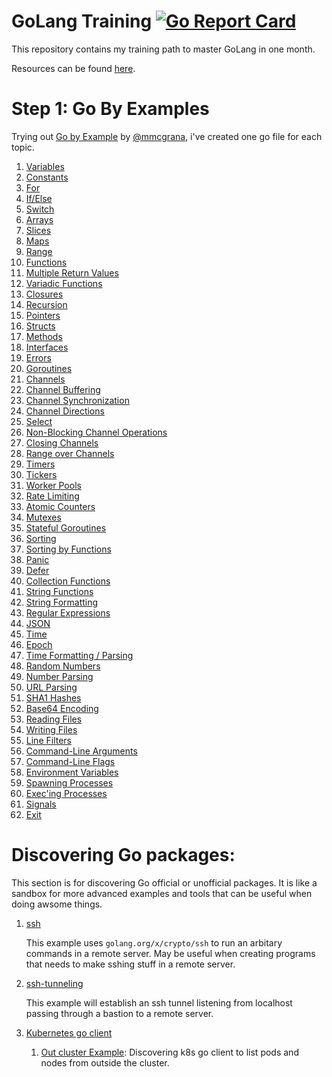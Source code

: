 # GoLang Training [![Go Report Card](https://goreportcard.com/badge/github.com/smileisak/go-training)](https://goreportcard.com/report/github.com/smileisak/go-training)

This repository contains my training path to master GoLang in one month.

Resources can be found [here](http://harrymoreno.com/2016/06/30/How-to-learn-Golang-in-1-month.html).


# Step 1: Go By Examples
Trying out [Go by Example](https://gobyexample.com/) by [@mmcgrana](https://twitter.com/mmcgrana), i've created one go file for each topic.

1. [Variables](./examples/variables.go)
1. [Constants](./examples/constants.go)
1. [For](./examples/for.go)
1. [If/Else](./examples/ifelse.go)
1. [Switch](./examples/switch.go)
1. [Arrays](./examples/arrays.go)
1. [Slices](./examples/slices.go)
1. [Maps](./examples/maps.go)
1. [Range](./examples/range.go)
1. [Functions](./examples/functions.go)
1. [Multiple Return Values](./examples/functions.go)
1. [Variadic Functions](./examples/functions.go)
1. [Closures](./examples/closures.go)
1. [Recursion](./examples/recursive.go)
1. [Pointers](./examples/pointers.go)
1. [Structs](./examples/structs.go)
1. [Methods](./examples/methods.go)
1. [Interfaces](./examples/interfaces.go)
1. [Errors](./examples/errors.go)
1. [Goroutines](./examples/go-routines.go)
1. [Channels](./examples/channels.go)
1. [Channel Buffering](./examples/channel-buffering.go)
1. [Channel Synchronization](./examples/channel-sync.go)
1. [Channel Directions](./examples/channel-directions.go)
1. [Select](select.go)
1. [Non-Blocking Channel Operations](./examples/channels-non-blocking.go)
1. [Closing Channels](./examples/close-channels.go)
1. [Range over Channels](./examples/range-channels.go)
1. [Timers](./examples/timers.go)
1. [Tickers](./examples/tickers.go)
1. [Worker Pools](./examples/worker-pools.go)
1. [Rate Limiting](./examples/rate-limiting.go)
1. [Atomic Counters](./examples/atomic-counter.go)
1. [Mutexes](./examples/mutexes.go)
1. [Stateful Goroutines](./examples/stateful-goroutines.go)
1. [Sorting](./examples/sorting.go)
1. [Sorting by Functions](./examples/sorting-by-func.go)
1. [Panic](./examples/panic.go)
1. [Defer](./examples/defer.go)
1. [Collection Functions](./examples/collection-functions.go)
1. [String Functions](./examples/string-functions.go)
1. [String Formatting](./examples/string-formatting.go)
1. [Regular Expressions](./examples/regex.go)
1. [JSON](./examples/json.go)
1. [Time](./examples/time.go)
1. [Epoch](./examples/epoch.go)
1. [Time Formatting / Parsing](./examples/time-formatting.go)
1. [Random Numbers](./examples/random.go)
1. [Number Parsing](./examples/number-parsing.go)
1. [URL Parsing](./examples/url-parsing.go)
1. [SHA1 Hashes](./examples/sha1-hashes.go)
1. [Base64 Encoding](./examples/base64.go)
1. [Reading Files](./examples/reading-files.go)
1. [Writing Files](./examples/writing-files.go)
1. [Line Filters](examples/filters/line-filter.go)
1. [Command-Line Arguments](examples/cmd/args/args.go)
1. [Command-Line Flags](examples/cmd/flags/flags.go)
1. [Environment Variables](./examples/envvars.go)
1. [Spawning Processes](examples/cmd/process/spawn/main.go)
1. [Exec'ing Processes](examples/cmd/process/exec/exec.go)
1. [Signals](./examples/signals.go)
1. [Exit](./examples/exit.go)

# Discovering Go packages:

This section is for discovering Go official or unofficial packages. It is like a sandbox for more advanced examples and tools that can be useful when doing awsome things.

1. [ssh](./examples/ssh/cmd/main.go)

    This example uses `golang.org/x/crypto/ssh` to run an arbitary commands in a remote server. May be useful when creating programs that needs to make sshing stuff in a remote server.


1. [ssh-tunneling](./examples/ssh/tunneling/main.go)

    This example will establish an ssh tunnel listening from localhost passing through a bastion to a remote server.

1. [Kubernetes go client](https://github.com/kubernetes/client-go/)
    1. [Out cluster Example](./examples/k8s/examples/out-cluster/main.go): Discovering k8s go client to list pods and nodes from outside the cluster.
